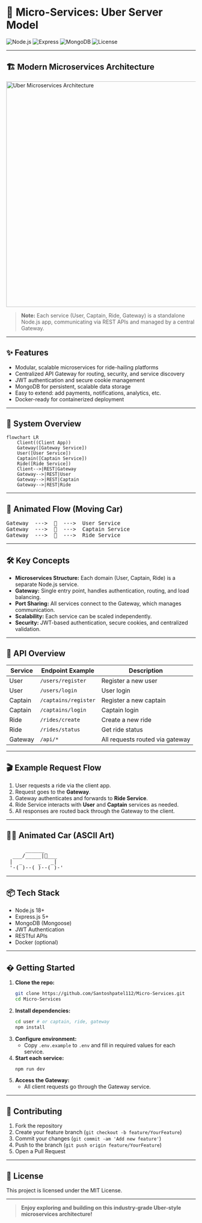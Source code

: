 
# 🚗 Micro-Services: Uber Server Model

![Node.js](https://img.shields.io/badge/Node.js-18.x-green?logo=node.js)
![Express](https://img.shields.io/badge/Express.js-5.x-blue?logo=express)
![MongoDB](https://img.shields.io/badge/MongoDB-6.x-brightgreen?logo=mongodb)
![License](https://img.shields.io/badge/license-MIT-lightgrey)

---

## 🏗️ Modern Microservices Architecture

<img src="https://user-images.githubusercontent.com/6388707/235352964-uber-microservices-arch.png" alt="Uber Microservices Architecture" width="600"/>

> **Note:** Each service (User, Captain, Ride, Gateway) is a standalone Node.js app, communicating via REST APIs and managed by a central Gateway.

---

## ✨ Features

- Modular, scalable microservices for ride-hailing platforms
- Centralized API Gateway for routing, security, and service discovery
- JWT authentication and secure cookie management
- MongoDB for persistent, scalable data storage
- Easy to extend: add payments, notifications, analytics, etc.
- Docker-ready for containerized deployment

---

## 🚦 System Overview

```mermaid
flowchart LR
    Client((Client App))
    Gateway([Gateway Service])
    User([User Service])
    Captain([Captain Service])
    Ride([Ride Service])
    Client-->|REST|Gateway
    Gateway-->|REST|User
    Gateway-->|REST|Captain
    Gateway-->|REST|Ride
```

---

## 🚙 Animated Flow (Moving Car)

<pre>
Gateway  --->  🚗  --->  User Service
Gateway  --->  🚕  --->  Captain Service
Gateway  --->  🚙  --->  Ride Service
</pre>

---

## 🛠️ Key Concepts

- **Microservices Structure:** Each domain (User, Captain, Ride) is a separate Node.js service.
- **Gateway:** Single entry point, handles authentication, routing, and load balancing.
- **Port Sharing:** All services connect to the Gateway, which manages communication.
- **Scalability:** Each service can be scaled independently.
- **Security:** JWT-based authentication, secure cookies, and centralized validation.

---

## 📖 API Overview

| Service   | Endpoint Example           | Description                       |
|-----------|---------------------------|-----------------------------------|
| User      | `/users/register`         | Register a new user               |
| User      | `/users/login`            | User login                        |
| Captain   | `/captains/register`      | Register a new captain            |
| Captain   | `/captains/login`         | Captain login                     |
| Ride      | `/rides/create`           | Create a new ride                 |
| Ride      | `/rides/status`           | Get ride status                   |
| Gateway   | `/api/*`                  | All requests routed via gateway   |

---

## 🎬 Example Request Flow

1. User requests a ride via the client app.
2. Request goes to the **Gateway**.
3. Gateway authenticates and forwards to **Ride Service**.
4. Ride Service interacts with **User** and **Captain** services as needed.
5. All responses are routed back through the Gateway to the client.

---

## 🚗💨 Animated Car (ASCII Art)

<pre>
      ______
  ___/_____|___
 |  _     _   _|
 '-(_)--(_)--(_)-'
</pre>

---

## 📦 Tech Stack

- Node.js 18+
- Express.js 5+
- MongoDB (Mongoose)
- JWT Authentication
- RESTful APIs
- Docker (optional)

---

## � Getting Started

1. **Clone the repo:**
   ```bash
   git clone https://github.com/Santoshpatel112/Micro-Services.git
   cd Micro-Services
   ```
2. **Install dependencies:**
   ```bash
   cd user # or captain, ride, gateway
   npm install
   ```
3. **Configure environment:**
   - Copy `.env.example` to `.env` and fill in required values for each service.
4. **Start each service:**
   ```bash
   npm run dev
   ```
5. **Access the Gateway:**
   - All client requests go through the Gateway service.

---

## 🤝 Contributing

1. Fork the repository
2. Create your feature branch (`git checkout -b feature/YourFeature`)
3. Commit your changes (`git commit -am 'Add new feature'`)
4. Push to the branch (`git push origin feature/YourFeature`)
5. Open a Pull Request

---

## 📄 License

This project is licensed under the MIT License.

---

> **Enjoy exploring and building on this industry-grade Uber-style microservices architecture!**

